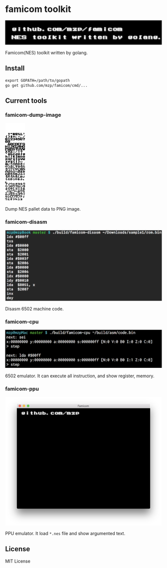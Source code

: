 # famicom toolkit

![](https://raw.githubusercontent.com/mzp/famicom/master/docs/images/logo.png)

Famicom(NES) toolkit written by golang.

## Install

```
export GOPATH=/path/to/gopath
go get github.com/mzp/famicom/cmd/...
```

## Current tools
### famicom-dump-image

![](https://raw.githubusercontent.com/mzp/famicom/master/docs/images/famicom-dump-image.png)

Dump NES pallet data to PNG image.

### famicom-disasm

![](https://raw.githubusercontent.com/mzp/famicom/master/docs/images/famicom-disasm.png)

Disasm 6502 machine code.

### famicom-cpu

![](https://raw.githubusercontent.com/mzp/famicom/master/docs/images/famicom-cpu.png)

6502 emulator. It can execute all instruction, and show register, memory.

### famicom-ppu

![](https://raw.githubusercontent.com/mzp/famicom/master/docs/images/famicom-ppu.png)

PPU emulator. It load `*.nes` file and show argumented text.

## License

MIT License
